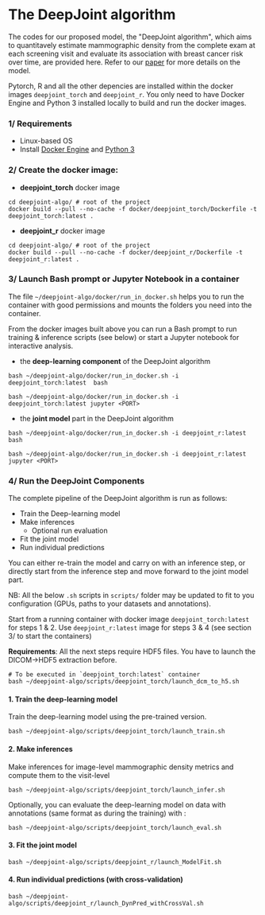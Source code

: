 # The DeepJoint algorithm
The codes for our proposed model, the "DeepJoint algorithm", which aims to quantitavely estimate mammographic density from the complete exam at each screening visit and evaluate its association with breast cancer risk over time, are provided here.
Refer to our [paper](https://arxiv.org/abs/2403.13488) for more details on the model.

Pytorch, R and all the other depencies are installed within the docker images `deepjoint_torch` and `deepjoint_r`. 
You only need to have Docker Engine and Python 3 installed locally to build and run the docker images.

### 1/ Requirements 
* Linux-based OS 
* Install [Docker Engine](https://docs.docker.com/get-started/get-docker/) and [Python 3](https://www.python.org/downloads/)

### 2/ Create the docker image:

- **deepjoint_torch** docker image
```
cd deepjoint-algo/ # root of the project
docker build --pull --no-cache -f docker/deepjoint_torch/Dockerfile -t deepjoint_torch:latest .
```
- **deepjoint_r** docker image
```
cd deepjoint-algo/ # root of the project
docker build --pull --no-cache -f docker/deepjoint_r/Dockerfile -t deepjoint_r:latest .
```

### 3/ Launch Bash prompt or Jupyter Notebook in a container

The file `~/deepjoint-algo/docker/run_in_docker.sh` helps you to run the container with good 
permissions and mounts the folders you need into the container.

From the docker images built above you can run a Bash prompt to run training & inference scripts (see below) or 
start a Jupyter notebook for interactive analysis.

- the **deep-learning component** of the DeepJoint algorithm

```
bash ~/deepjoint-algo/docker/run_in_docker.sh -i deepjoint_torch:latest  bash
```

```
bash ~/deepjoint-algo/docker/run_in_docker.sh -i deepjoint_torch:latest jupyter <PORT>
```

- the **joint model** part in the DeepJoint algorithm
```
bash ~/deepjoint-algo/docker/run_in_docker.sh -i deepjoint_r:latest bash
```

```
bash ~/deepjoint-algo/docker/run_in_docker.sh -i deepjoint_r:latest jupyter <PORT>
```

### 4/ Run the DeepJoint Components

The complete pipeline of the DeepJoint algorithm is run as follows:
* Train the Deep-learning model
* Make inferences
  * Optional run evaluation
* Fit the joint model
* Run individual predictions

You can either re-train the model and carry on with an inference step,
or directly start from the inference step and move forward to the joint model part.

NB: All the below `.sh` scripts in `scripts/` folder may be updated to fit to you configuration 
(GPUs, paths to your datasets and annotations).

Start from a running container with docker image `deepjoint_torch:latest` for steps 1 & 2.
Use `deepjoint_r:latest` image for steps 3 & 4 (see section 3/ to start the containers)


**Requirements**: All the next steps require HDF5 files. You have to launch the DICOM->HDF5 extraction before. 

```shell
# To be executed in `deepjoint_torch:latest` container
bash ~/deepjoint-algo/scripts/deepjoint_torch/launch_dcm_to_h5.sh
```


#### 1. Train the deep-learning model

Train the deep-learning model using the pre-trained version.

```
bash ~/deepjoint-algo/scripts/deepjoint_torch/launch_train.sh
```

#### 2. Make inferences

Make inferences for image-level mammographic density metrics and compute them to the visit-level
```
bash ~/deepjoint-algo/scripts/deepjoint_torch/launch_infer.sh
```

Optionally, you can evaluate the deep-learning model on data with annotations
(same format as during the training) with :

```
bash ~/deepjoint-algo/scripts/deepjoint_torch/launch_eval.sh
```

#### 3. Fit the joint model

```
bash ~/deepjoint-algo/scripts/deepjoint_r/launch_ModelFit.sh
```

#### 4. Run individual predictions (with cross-validation)

```
bash ~/deepjoint-algo/scripts/deepjoint_r/launch_DynPred_withCrossVal.sh
```

